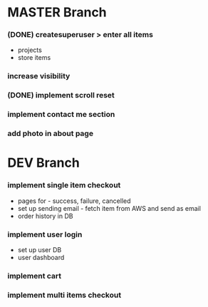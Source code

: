 # MASTER Branch

### (DONE) createsuperuser > enter all items

- projects
- store items

### increase visibility

### (DONE) implement scroll reset

### implement contact me section

### add photo in about page

# DEV Branch

### implement single item checkout

- pages for - success, failure, cancelled
- set up sending email - fetch item from AWS and send as email
- order history in DB

### implement user login

- set up user DB
- user dashboard

### implement cart

### implement multi items checkout
